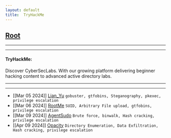 ```yaml
---
layout: default
title:  TryHackMe
---
```


<h2 class="menu-header" id="index"><a href="../../index.html">Root</a></h2>
<hr>

<!--![image](https://user-images.githubusercontent.com/127159644/223289326-adc9f1f7-1fea-497a-b829-28d6a50f3390.png)-->

* * *
<h4 class="menu-header" id="tryhackme">TryHackMe:</h4>
Discover CyberSecLabs. With our growing platform delivering beginner hacking content to advanced active directory labs.
<hr>
<hr>

<!-- - [[Jan 21 2023]] [TakeOver](https://markuched13.github.io/posts/thm/takeover.html) `Subdomain Enumeration`
- [[Jan 28 2023]] [ReversingELF](https://markuched13.github.io/posts/thm/reversingelf.html) `Reverse Engineering`-->
- [[Mar 05 2024]] [Lian_Yu](https://sixth-sensei.github.io/posts/thm/posts/Lian_Yu.html) `gobuster, gtfobins, Steganography, pkexec, privilege escalation`
- [[Mar 06 2024]] [RootMe](https://sixth-sensei.github.io/posts/thm/posts/rootme.html) `SUID, Arbitrary File upload, gtfobins, privilege escalation`
- [[Mar 09 2024]] [AgentSudo](https://sixth-sensei.github.io/posts/thm/posts/agentsudo.html) `Brute force, binwalk, Hash cracking, privilege escalation`
- [[Apr 09 2024]] [Opacity](https://sixth-sensei.github.io/posts/thm/posts/opacity.html) `Directory Enumeration, Data Exfiltration, Hash cracking, privilege escalation`
